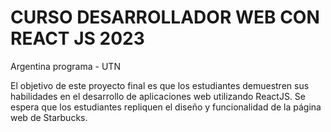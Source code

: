 # CURSO DESARROLLADOR WEB CON REACT JS 2023
Argentina programa - UTN

El objetivo de este proyecto final es que los estudiantes demuestren sus habilidades
en el desarrollo de aplicaciones web utilizando ReactJS. Se espera que los estudiantes
repliquen el diseño y funcionalidad de la página web de Starbucks.



